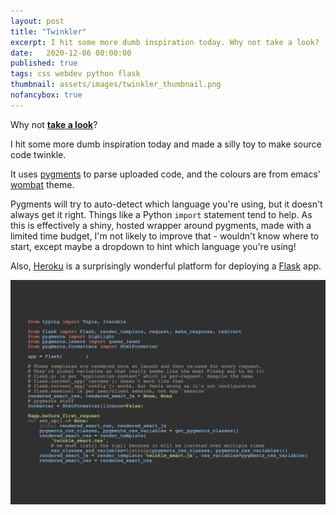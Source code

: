 ```yaml
---
layout: post
title: "Twinkler"
excerpt: I hit some more dumb inspiration today. Why not take a look?
date:	2020-12-06 00:00:00
published: true
tags: css webdev python flask
thumbnail: assets/images/twinkler_thumbnail.png
nofancybox: true
---
```


Why not [**take a look**](http://twinkler.herokuapp.com)?

I hit some more dumb inspiration today and made a silly toy to make source code twinkle.

It uses [pygments](https://pygments.org/) to parse uploaded code, and the colours are from emacs' [wombat](https://github.com/emacs-mirror/emacs/blob/master/etc/themes/wombat-theme.el) theme.

Pygments will try to auto-detect which language you're using, but it doesn't always get it right. Things like a Python `import` statement tend to help. As this is effectively a shiny, hosted wrapper around pygments, made with a limited time budget, I'm not likely to improve that - wouldn't know where to start, except maybe a dropdown to hint which language you're using!

Also, [Heroku](https://heroku.com) is a surprisingly wonderful platform for deploying a [Flask](https://flask.palletsprojects.com) app.

<p><a href="http://twinkler.herokuapp.com">

<picture>
  <source type="image/webp" srcset="/assets/images/twinkler_thumbnail.webp">
  <source type="image/png" srcset="/assets/images/twinkler_thumbnail.png">
  <img src="/assets/images/twinkler_thumbnail.png" class='no-fancybox' alt="Thumbnail of the Twinkler toy, showing colourful code."/>
</picture>
</a></p>
